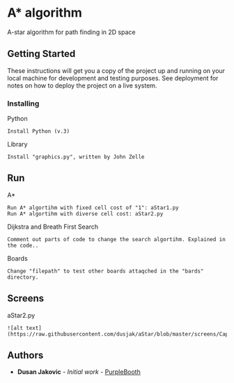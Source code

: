 # A* algorithm

A-star algorithm for path finding in 2D space

## Getting Started

These instructions will get you a copy of the project up and running on your local machine for development and testing purposes. See deployment for notes on how to deploy the project on a live system.


### Installing

Python

```
Install Python (v.3)
```

Library

```
Install "graphics.py", written by John Zelle
```

## Run

A*
```
Run A* algortihm with fixed cell cost of "1": aStar1.py
Run A* algortihm with diverse cell cost: aStar2.py
```

Dijkstra and Breath First Search
```
Comment out parts of code to change the search algortihm. Explained in the code..
```

Boards
```
Change "filepath" to test other boards attaqched in the "bards" directory.
```

## Screens

aStar2.py

```
![alt text](https://raw.githubusercontent.com/dusjak/aStar/blob/master/screens/Capture1.PNG)
```


## Authors

* **Dusan Jakovic** - *Initial work* - [PurpleBooth](https://github.com/PurpleBooth)
